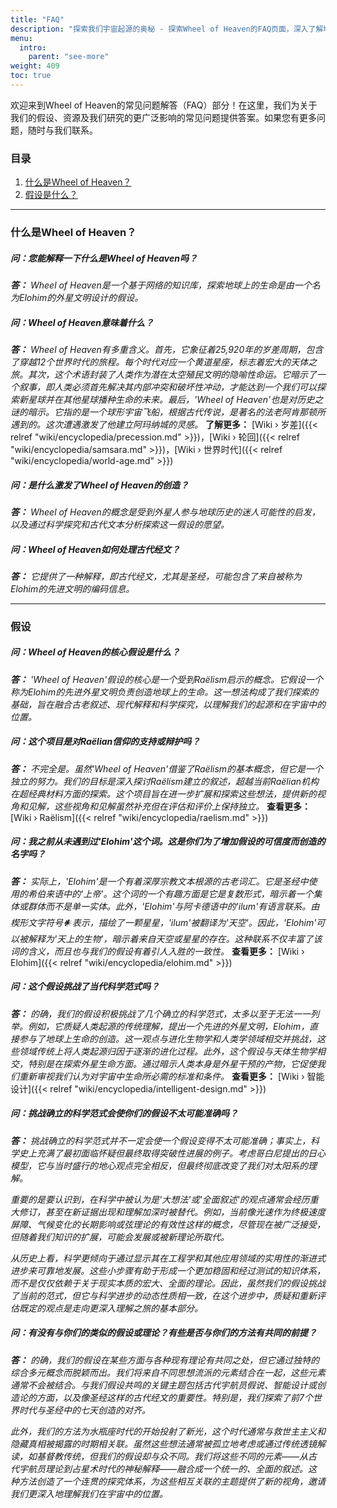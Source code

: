 ```yaml
---
title: "FAQ"
description: "探索我们宇宙起源的奥秘 - 探索Wheel of Heaven的FAQ页面，深入了解地球上的生命、我们与外星的联系，以及古文本中的深刻洞察。加入我们的时间与空间之旅，解开Elohim假设及其对人类历史影响的秘密。你对知识的追求和对我们在宇宙中位置的理解从这里开始！"
menu:
  intro:
    parent: "see-more"
weight: 409
toc: true
---
```


欢迎来到Wheel of Heaven的常见问题解答（FAQ）部分！在这里，我们为关于我们的假设、资源及我们研究的更广泛影响的常见问题提供答案。如果您有更多问题，随时与我们联系。

### 目录
1. [什么是Wheel of Heaven？](#什么是wheel-of-heaven)
2. [假设是什么？](#假设)

---

### 什么是Wheel of Heaven？

##### 问：您能解释一下什么是Wheel of Heaven吗？
_**答：** Wheel of Heaven是一个基于网络的知识库，探索地球上的生命是由一个名为Elohim的外星文明设计的假设。_

##### 问：Wheel of Heaven意味着什么？
_**答：** Wheel of Heaven有多重含义。首先，它象征着25,920年的岁差周期，包含了穿越12个世界时代的旅程。每个时代对应一个黄道星座，标志着宏大的天体之旅。其次，这个术语封装了人类作为潜在太空殖民文明的隐喻性命运。它暗示了一个叙事，即人类必须首先解决其内部冲突和破坏性冲动，才能达到一个我们可以探索新星球并在其他星球播种生命的未来。最后，'Wheel of Heaven'也是对历史之谜的暗示。它指的是一个球形宇宙飞船，根据古代传说，是著名的法老阿肯那顿所遇到的。这次遭遇激发了他建立阿玛纳城的灵感。_ **了解更多：** [Wiki › 岁差]({{< relref "wiki/encyclopedia/precession.md" >}})，[Wiki › 轮回]({{< relref "wiki/encyclopedia/samsara.md" >}})，[Wiki › 世界时代]({{< relref "wiki/encyclopedia/world-age.md" >}})

##### 问：是什么激发了Wheel of Heaven的创造？
_**答：** Wheel of Heaven的概念是受到外星人参与地球历史的迷人可能性的启发，以及通过科学探究和古代文本分析探索这一假设的愿望。_

##### 问：Wheel of Heaven如何处理古代经文？
_**答：** 它提供了一种解释，即古代经文，尤其是圣经，可能包含了来自被称为Elohim的先进文明的编码信息。_

---

### 假设

##### 问：Wheel of Heaven的核心假设是什么？
_**答：** 'Wheel of Heaven'假设的核心是一个受到Raëlism启示的概念。它假设一个称为Elohim的先进外星文明负责创造地球上的生命。这一想法构成了我们探索的基础，旨在融合古老叙述、现代解释和科学探究，以理解我们的起源和在宇宙中的位置。_

##### 问：这个项目是对Raëlian信仰的支持或辩护吗？

_**答：** 不完全是。虽然'Wheel of Heaven'借鉴了Raëlism的基本概念，但它是一个独立的努力。我们的目标是深入探讨Raëlism建立的叙述，超越当前Raëlian机构在超经典材料方面的探索。这个项目旨在进一步扩展和探索这些想法，提供新的视角和见解，这些视角和见解虽然补充但在评估和评价上保持独立。_ **查看更多：** [Wiki › Raëlism]({{< relref "wiki/encyclopedia/raelism.md" >}})

##### 问：我之前从未遇到过'Elohim'这个词。这是你们为了增加假设的可信度而创造的名字吗？
_**答：** 实际上，'Elohim'是一个有着深厚宗教文本根源的古老词汇。它是圣经中使用的希伯来语中的'上帝'。这个词的一个有趣方面是它是复数形式，暗示着一个集体或群体而不是单一实体。此外，'Elohim'与阿卡德语中的'ilum'有语言联系。由楔形文字符号𒀭表示，描绘了一颗星星，'ilum'被翻译为'天空'。因此，'Elohim'可以被解释为'天上的生物'，暗示着来自天空或星星的存在。这种联系不仅丰富了该词的含义，而且也与我们的假设有着引人入胜的一致性。_ **查看更多：** [Wiki › Elohim]({{< relref "wiki/encyclopedia/elohim.md" >}})

##### 问：这个假设挑战了当代科学范式吗？
_**答：** 的确，我们的假设积极挑战了几个确立的科学范式，太多以至于无法一一列举。例如，它质疑人类起源的传统理解，提出一个先进的外星文明，Elohim，直接参与了地球上生命的创造。这一观点与进化生物学和人类学领域相交并挑战，这些领域传统上将人类起源归因于逐渐的进化过程。此外，这个假设与天体生物学相交，特别是在探索外星生命方面。通过暗示人类本身是外星干预的产物，它促使我们重新审视我们认为对宇宙中生命所必需的标准和条件。_ **查看更多：** [Wiki › 智能设计]({{< relref "wiki/encyclopedia/intelligent-design.md" >}})

##### 问：挑战确立的科学范式会使你们的假设不太可能准确吗？

_**答：** 挑战确立的科学范式并不一定会使一个假设变得不太可能准确；事实上，科学史上充满了最初面临怀疑但最终取得突破性进展的例子。考虑哥白尼提出的日心模型，它与当时盛行的地心观点完全相反，但最终彻底改变了我们对太阳系的理解。_

_重要的是要认识到，在科学中被认为是'大想法'或'全面叙述'的观点通常会经历重大修订，甚至在新证据出现和理解加深时被替代。例如，当前像光速作为终极速度屏障、气候变化的长期影响或弦理论的有效性这样的概念，尽管现在被广泛接受，但随着我们知识的扩展，可能会发展或被新理论所取代。_

_从历史上看，科学更倾向于通过显示其在工程学和其他应用领域的实用性的渐进式进步来可靠地发展。这些小步骤有助于形成一个更加稳固和经过测试的知识体系，而不是仅仅依赖于关于现实本质的宏大、全面的理论。因此，虽然我们的假设挑战了当前的范式，但它与科学进步的动态性质相一致，在这个进步中，质疑和重新评估既定的观点是走向更深入理解之旅的基本部分。_

##### 问：有没有与你们的类似的假设或理论？有些是否与你们的方法有共同的前提？

_**答：** 的确，我们的假设在某些方面与各种现有理论有共同之处，但它通过独特的综合多元概念而脱颖而出。我们将来自不同思想流派的元素结合在一起，这些元素通常不会被结合。与我们假设共鸣的关键主题包括古代宇航员假说、智能设计或创造论的方面，以及像圣经这样的古代经文的重要性。特别是，我们探索了前7个世界时代与圣经中的七天创造的对齐。_

_此外，我们的方法为水瓶座时代的开始投射了新光，这个时代通常与救世主主义和隐藏真相被揭露的时期相关联。虽然这些想法通常被孤立地考虑或通过传统透镜解读，如基督教传统，但我们的假设却与众不同。我们将这些不同的元素——从古代宇航员理论到占星术时代的神秘解释——融合成一个统一的、全面的叙述。这种方法创造了一个连贯的探究体系，为这些相互关联的主题提供了新的视角，邀请我们更深入地理解我们在宇宙中的位置。_

